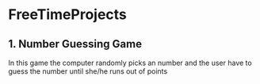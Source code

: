 # FreeTimeProjects
## 1. Number Guessing Game
In this game the computer randomly picks an number and the user have to guess the number until she/he runs out of points
